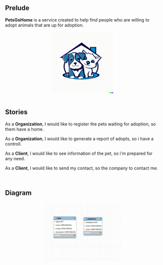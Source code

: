 ## Prelude

<b>PetsGoHome</b> is a service created to help find people who are willing to adopt animals that are up for adoption.

<center>
<img width="200px" src="docs/images/logo2.png"/>
</center>

<br />

## Stories

As a <b>Organization</b>, I would like to register the pets waiting for adoption, so them have a home.

As a <b>Organization</b>, I would like to generate a report of adopts, so i have a controll.

As a <b>Client</b>, I would like to see information of the pet, so i'm prepared for any need.

As a <b>Client</b>, I would like to send my contact, so the company to contact me.

<br />

## Diagram
<center>
<img width="50%" src="docs/images/UML.jpeg"/>
</center>

